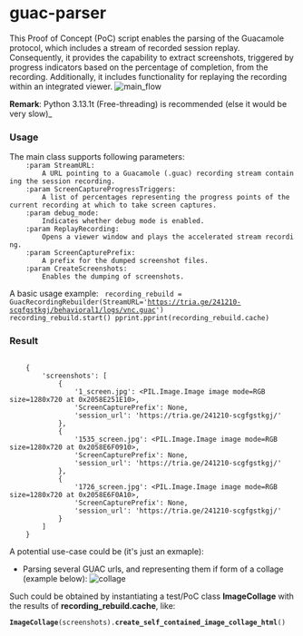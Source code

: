 # guac-parser
This Proof of Concept (PoC) script enables the parsing of the Guacamole protocol, which includes a stream of recorded session replay. 
Consequently, it provides the capability to extract screenshots, triggered by progress indicators based on the percentage of completion, from the recording. 
Additionally, it includes functionality for replaying the recording within an integrated viewer.
![main_flow](https://github.com/user-attachments/assets/68a175e8-14bb-4c01-b85d-797a9723d00f)

**Remark**: Python 3.13.1t (Free-threading) is recommended (else it would be very slow)_

### Usage
The main class supports following parameters:
<code>
&nbsp;&nbsp;&nbsp;&nbsp;:param&nbsp;StreamURL:
&nbsp;&nbsp;&nbsp;&nbsp;&nbsp;&nbsp;&nbsp;&nbsp;A&nbsp;URL&nbsp;pointing&nbsp;to&nbsp;a&nbsp;Guacamole&nbsp;(.guac)&nbsp;recording&nbsp;stream&nbsp;containing&nbsp;the&nbsp;session&nbsp;recording.
&nbsp;&nbsp;&nbsp;&nbsp;:param&nbsp;ScreenCaptureProgressTriggers:
&nbsp;&nbsp;&nbsp;&nbsp;&nbsp;&nbsp;&nbsp;&nbsp;A&nbsp;list&nbsp;of&nbsp;percentages&nbsp;representing&nbsp;the&nbsp;progress&nbsp;points&nbsp;of&nbsp;the&nbsp;current&nbsp;recording&nbsp;at&nbsp;which&nbsp;to&nbsp;take&nbsp;screen&nbsp;captures.
&nbsp;&nbsp;&nbsp;&nbsp;:param&nbsp;debug_mode:
&nbsp;&nbsp;&nbsp;&nbsp;&nbsp;&nbsp;&nbsp;&nbsp;Indicates&nbsp;whether&nbsp;debug&nbsp;mode&nbsp;is&nbsp;enabled.
&nbsp;&nbsp;&nbsp;&nbsp;:param&nbsp;ReplayRecording:
&nbsp;&nbsp;&nbsp;&nbsp;&nbsp;&nbsp;&nbsp;&nbsp;Opens&nbsp;a&nbsp;viewer&nbsp;window&nbsp;and&nbsp;plays&nbsp;the&nbsp;accelerated&nbsp;stream&nbsp;recording.
&nbsp;&nbsp;&nbsp;&nbsp;:param&nbsp;ScreenCapturePrefix:
&nbsp;&nbsp;&nbsp;&nbsp;&nbsp;&nbsp;&nbsp;&nbsp;A&nbsp;prefix&nbsp;for&nbsp;the&nbsp;dumped&nbsp;screenshot&nbsp;files.
&nbsp;&nbsp;&nbsp;&nbsp;:param&nbsp;CreateScreenshots:
&nbsp;&nbsp;&nbsp;&nbsp;&nbsp;&nbsp;&nbsp;&nbsp;Enables&nbsp;the&nbsp;dumping&nbsp;of&nbsp;screenshots.
</code>

A basic usage example:
<code>
recording_rebuild = GuacRecordingRebuilder(StreamURL='https://tria.ge/241210-scgfgstkgj/behavioral1/logs/vnc.guac')
recording_rebuild.start()
pprint.pprint(recording_rebuild.cache)
</code>

### Result

<code>
&nbsp;&nbsp;&nbsp;&nbsp;{
&nbsp;&nbsp;&nbsp;&nbsp;&nbsp;&nbsp;&nbsp;&nbsp;'screenshots': [
&nbsp;&nbsp;&nbsp;&nbsp;&nbsp;&nbsp;&nbsp;&nbsp;&nbsp;&nbsp;&nbsp;&nbsp;{
&nbsp;&nbsp;&nbsp;&nbsp;&nbsp;&nbsp;&nbsp;&nbsp;&nbsp;&nbsp;&nbsp;&nbsp;&nbsp;&nbsp;&nbsp;&nbsp;'1_screen.jpg': &lt;PIL.Image.Image image mode=RGB size=1280x720 at 0x2058E251E10&gt;,
&nbsp;&nbsp;&nbsp;&nbsp;&nbsp;&nbsp;&nbsp;&nbsp;&nbsp;&nbsp;&nbsp;&nbsp;&nbsp;&nbsp;&nbsp;&nbsp;'ScreenCapturePrefix': None,
&nbsp;&nbsp;&nbsp;&nbsp;&nbsp;&nbsp;&nbsp;&nbsp;&nbsp;&nbsp;&nbsp;&nbsp;&nbsp;&nbsp;&nbsp;&nbsp;'session_url': 'https://tria.ge/241210-scgfgstkgj/'
&nbsp;&nbsp;&nbsp;&nbsp;&nbsp;&nbsp;&nbsp;&nbsp;&nbsp;&nbsp;&nbsp;&nbsp;},
&nbsp;&nbsp;&nbsp;&nbsp;&nbsp;&nbsp;&nbsp;&nbsp;&nbsp;&nbsp;&nbsp;&nbsp;{
&nbsp;&nbsp;&nbsp;&nbsp;&nbsp;&nbsp;&nbsp;&nbsp;&nbsp;&nbsp;&nbsp;&nbsp;&nbsp;&nbsp;&nbsp;&nbsp;'1535_screen.jpg': &lt;PIL.Image.Image image mode=RGB size=1280x720 at 0x2058E6F0910&gt;,
&nbsp;&nbsp;&nbsp;&nbsp;&nbsp;&nbsp;&nbsp;&nbsp;&nbsp;&nbsp;&nbsp;&nbsp;&nbsp;&nbsp;&nbsp;&nbsp;'ScreenCapturePrefix': None,
&nbsp;&nbsp;&nbsp;&nbsp;&nbsp;&nbsp;&nbsp;&nbsp;&nbsp;&nbsp;&nbsp;&nbsp;&nbsp;&nbsp;&nbsp;&nbsp;'session_url': 'https://tria.ge/241210-scgfgstkgj/'
&nbsp;&nbsp;&nbsp;&nbsp;&nbsp;&nbsp;&nbsp;&nbsp;&nbsp;&nbsp;&nbsp;&nbsp;},
&nbsp;&nbsp;&nbsp;&nbsp;&nbsp;&nbsp;&nbsp;&nbsp;&nbsp;&nbsp;&nbsp;&nbsp;{
&nbsp;&nbsp;&nbsp;&nbsp;&nbsp;&nbsp;&nbsp;&nbsp;&nbsp;&nbsp;&nbsp;&nbsp;&nbsp;&nbsp;&nbsp;&nbsp;'1726_screen.jpg': &lt;PIL.Image.Image image mode=RGB size=1280x720 at 0x2058E6F0A10&gt;,
&nbsp;&nbsp;&nbsp;&nbsp;&nbsp;&nbsp;&nbsp;&nbsp;&nbsp;&nbsp;&nbsp;&nbsp;&nbsp;&nbsp;&nbsp;&nbsp;'ScreenCapturePrefix': None,
&nbsp;&nbsp;&nbsp;&nbsp;&nbsp;&nbsp;&nbsp;&nbsp;&nbsp;&nbsp;&nbsp;&nbsp;&nbsp;&nbsp;&nbsp;&nbsp;'session_url': 'https://tria.ge/241210-scgfgstkgj/'
&nbsp;&nbsp;&nbsp;&nbsp;&nbsp;&nbsp;&nbsp;&nbsp;&nbsp;&nbsp;&nbsp;&nbsp;}
&nbsp;&nbsp;&nbsp;&nbsp;&nbsp;&nbsp;&nbsp;&nbsp;]
&nbsp;&nbsp;&nbsp;&nbsp;}
</code>


A potential use-case could be (it's just an exmaple):
- Parsing several GUAC urls, and representing them if form of a collage (example below):
![collage](https://github.com/user-attachments/assets/213b14ba-f4a0-4f7f-94a4-871f2b8882af)

Such could be obtained by instantiating a test/PoC class **ImageCollage** with the results of **recording_rebuild.cache**, like:

<code>**ImageCollage**(screenshots).**create_self_contained_image_collage_html**()</code>

